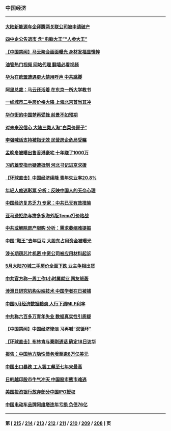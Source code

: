 ### 中国经济
---
#### [大陆新能源车企拜腾两关联公司被申请破产](../../pages/ncid283/n14017928.md?06180445) 
#### [四中企公告退市 含“电脑大王”“人参大王”](../../pages/ncid283/n14017908.md?06180445) 
#### [【中国禁闻】马云聚会画面曝光 身材发福显憔悴](../../pages/ncid283/n14017582.md?06180445) 
#### [油管热门视频 网站代理 翻墙必看视频](http://138.2.39.72:81/youtube.html?epic-marker?06180445)
#### [华为在欧盟遭遇更大禁用呼声 中共跳脚](../../pages/ncid283/n14017544.md?06180445) 
#### [阿里总裁：马云还活着 在东京一所大学教书](../../pages/ncid283/n14017636.md?06180445) 
#### [一线城市二手房价格大降 上海北京首当其冲](../../pages/ncid283/n14017349.md?06180445) 
#### [华尔街的中国梦再受挫 前景不如预期](../../pages/ncid283/n14017559.md?06180445) 
#### [对未来没信心 大陆三类人淘“白菜价房子”](../../pages/ncid283/n14017549.md?06180445) 
#### [李强喊话支持被指无效 民营房企危局受瞩](../../pages/ncid283/n14017355.md?06180445) 
#### [孟晚舟被曝出售香港豪宅 十年赚了1000万](../../pages/ncid283/n14017411.md?06180445) 
#### [习的雄安指示疑遭抵制 河北书记进京求援](../../pages/ncid283/n14017212.md?06180445) 
#### [【环球直击】中国经济续降 青年失业率20.8%](../../pages/ncid283/n14017323.md?06180445) 
#### [年轻人痴迷彩票 分析：反映中国人的无奈心理](../../pages/ncid283/n14017234.md?06180445) 
#### [中国经济复苏乏力 专家：中共已无有效措施](../../pages/ncid283/n14016802.md?06180445) 
#### [亚马逊拒绝与拼多多海外版Temu打价格战](../../pages/ncid283/n14017047.md?06180445) 
#### [中共或解除房产限购 分析：需求萎缩难提振](../../pages/ncid283/n14017081.md?06180445) 
#### [中国“鞋王”去年巨亏 大股东占用资金被曝光](../../pages/ncid283/n14016971.md?06180445) 
#### [涉长期窃芯片机密 中资公司被应用材料起诉](../../pages/ncid283/n14016854.md?06180445) 
#### [5月大陆70城二手房价全面下跌 业主争相出货](../../pages/ncid283/n14016555.md?06180445) 
#### [中共官方称一周工作1小时属就业 网友怒轰](../../pages/ncid283/n14016683.md?06180445) 
#### [涉泄日研究机构尖端技术 中国学者在日被捕](../../pages/ncid283/n14016673.md?06180445) 
#### [中国5月经济数据黯淡 人行下调MLF利率](../../pages/ncid283/n14016538.md?06180445) 
#### [中共称六百多万青年失业 数据真实性引质疑](../../pages/ncid283/n14016491.md?06180445) 
#### [【中国禁闻】中国经济惨淡 习再喊“双循环”](../../pages/ncid283/n14016225.md?06180445) 
#### [【环球直击】布林肯与秦刚通话 确定18日访华](../../pages/ncid283/n14016228.md?06180445) 
#### [报告：中国地方隐性债务增至逾8万亿美元](../../pages/ncid283/n14016470.md?06180445) 
#### [中国出口暴跌 工人罢工飙至七年来最高](../../pages/ncid283/n14016379.md?06180445) 
#### [日韩越印股市牛气冲天 中国股市熊市难逃](../../pages/ncid283/n14016452.md?06180445) 
#### [美国投资银行放弃部分中国IPO授权](../../pages/ncid283/n14016285.md?06180445) 
#### [中国电动车品牌阿维塔连年亏损 负债76亿](../../pages/ncid283/n14016277.md?06180445) 

---
#### 第 [ [215](./215.md?06180445) / [214](./214.md?06180445) / [213](./213.md?06180445) / [212](./212.md?06180445) / [211](./211.md?06180445) / [210](./210.md?06180445) / [209](./209.md?06180445) / [208](./208.md?06180445) ] 页
